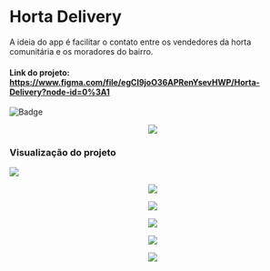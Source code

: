 # Horta Delivery 

A ideia do app é facilitar o contato entre os vendedores da horta comunitária e os moradores do bairro. 

#### Link do projeto: https://www.figma.com/file/egCl9joO36APRenYsevHWP/Horta-Delivery?node-id=0%3A1

![Badge](https://img.shields.io/static/v1?label=figma&message=UIdesign&color=blue&style=for-the-badge)

<p align="center">
  <img src="https://github.com/tarciosillva/Horta-Delivery-Res.-Tiradentes/blob/master/assets/gif/20200720_103114.gif">
</p>

### Visualização do projeto
<img src="https://github.com/tarciosillva/Horta-Delivery-Res.-Tiradentes/blob/master/assets/img/horta%20delivery.JPG">

<p align="center">
  <img src="https://github.com/tarciosillva/Horta-Delivery-Res.-Tiradentes/blob/master/assets/img/horta%20delivery%20-%20inicial.JPG">
</p>

<p align="center">
  <img src="https://github.com/tarciosillva/Horta-Delivery-Res.-Tiradentes/blob/master/assets/img/horta%20delivery%20-%20vendas.JPG">
</p>

<p align="center">
  <img src="https://github.com/tarciosillva/Horta-Delivery-Res.-Tiradentes/blob/master/assets/img/horta%20delivery%20-%20Quantidade.JPG">
</p>

<p align="center">
  <img src="https://github.com/tarciosillva/Horta-Delivery-Res.-Tiradentes/blob/master/assets/img/horta%20delivery%20-%20Entrega.JPG">
</p>

<p align="center">
  <img src="https://github.com/tarciosillva/Horta-Delivery-Res.-Tiradentes/blob/master/assets/img/horta%20delivery%20-%20Confirma%C3%A7%C3%A3o.JPG">
</p>



